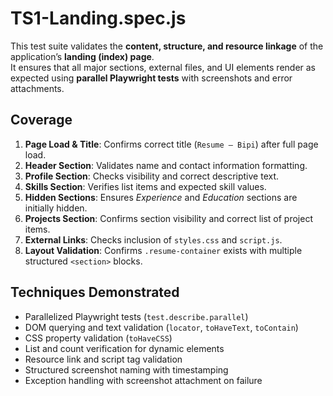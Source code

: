 # TS1-Landing.spec.js

This test suite validates the **content, structure, and resource linkage** of the application’s **landing (index) page**.  
It ensures that all major sections, external files, and UI elements render as expected using **parallel Playwright tests** with screenshots and error attachments.

## Coverage

1. **Page Load & Title**: Confirms correct title (`Resume – Bipi`) after full page load.  
2. **Header Section**: Validates name and contact information formatting.  
3. **Profile Section**: Checks visibility and correct descriptive text.  
4. **Skills Section**: Verifies list items and expected skill values.  
5. **Hidden Sections**: Ensures *Experience* and *Education* sections are initially hidden.  
6. **Projects Section**: Confirms section visibility and correct list of project items.  
7. **External Links**: Checks inclusion of `styles.css` and `script.js`.  
8. **Layout Validation**: Confirms `.resume-container` exists with multiple structured `<section>` blocks.  

## Techniques Demonstrated

* Parallelized Playwright tests (`test.describe.parallel`)  
* DOM querying and text validation (`locator`, `toHaveText`, `toContain`)  
* CSS property validation (`toHaveCSS`)  
* List and count verification for dynamic elements  
* Resource link and script tag validation  
* Structured screenshot naming with timestamping  
* Exception handling with screenshot attachment on failure